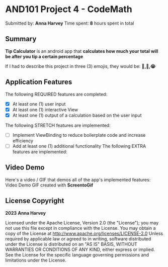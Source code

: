 # AND101 Project 4 - CodeMath 
Submitted by: **Anna Harvey** Time spent: **8** hours spent in total
## Summary 
**Tip Calculator** is an android app that **calculates how much your total will be after you tip a certain percentage** 

If I had to describe this project in three (3) emojis, they would be: **😤,🙏,😭** 

## Application Features 
The following REQUIRED features are completed: 
- [X] At least one (1) user input
- [X] At least one (1) interactive View
- [X] At least one (1) output of a calculation based on the user input

The following STRETCH features are implemented: 
- [ ] Implement ViewBinding to reduce boilerplate code and increase efficiency
- [ ] Add at least one (1) additional functionality The following EXTRA features are implemented:

## Video Demo 
Here's a video / GIF that demos all of the app's implemented features: Video Demo GIF created with **ScreentoGif** 

## License Copyright 
**2023** **Anna Harvey** 

Licensed under the Apache License, Version 2.0 (the "License"); you may not use this file except in compliance with the License. You may obtain a copy of the License at http://www.apache.org/licenses/LICENSE-2.0 Unless required by applicable law or agreed to in writing, software distributed under the License is distributed on an "AS IS" BASIS, WITHOUT WARRANTIES OR CONDITIONS OF ANY KIND, either express or implied. See the License for the specific language governing permissions and limitations under the License.
